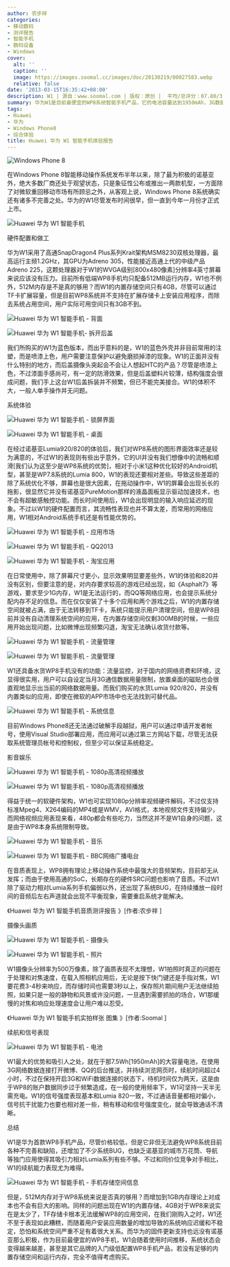 ```yaml
---
author: 农步祥
categories:
- 移动数码
- 测评报告
- 智能手机
- 数码设备
- Windows
cover:
  alt: ''
  caption: ''
  image: https://images.soomal.cc/images/doc/20130219/00027583.webp
  relative: false
date: '2013-03-15T16:35:42+08:00'
description: W1 | 源自：www.soomal.com | 版权：原创 |  平均/总评分：07.80/39
summary: 华为W1是目前最便宜的WP8系统智能手机产品，它的电池容量达到1950mAh，3G数据使用下续航超过4小时，但是512M内存和4GB内置存储是否真的够用，系统流畅性和稳定性能否和诺基亚Lumia系列相比？
tags:
- Huawei
- 华为
- Windows Phone8
- 综合体验
title: Huawei 华为 W1 智能手机体验报告
---
```


![Windows Phone 8](https://images.soomal.cc/images/doc/20130315/00028589.webp)



在Windows Phone 8智能移动操作系统发布半年以来，除了最为积极的诺基亚外，绝大多数厂商还处于观望状态，只是象征性公布或推出一两款机型，一方面除了对微软重回移动市场有所顾忌之外，从客观上说，Windows Phone 8系统确实还有诸多不完善之处。华为的W1尽管发布时间很早，但一直到今年一月份才正式上市。



![Huawei 华为 W1 智能手机](https://images.soomal.cc/images/doc/20130219/00027543.webp)



硬件配置和做工



华为W1采用了高通SnapDragon4 Plus系列Krait架构MSM8230双核处理器，最高运行主频1.2GHz，其GPU为Adreno 305，性能接近高通上代的中级产品Adreno 225，这颗处理器对于W1的WVGA级别[800x480像素]分辨率4英寸屏幕来说应该没有压力。目前所有低端WP8手机均只配备512MB运行内存，W1也不例外，512M内存是不是真的够用？而W1的内置存储空间只有4GB，尽管可以通过TF卡扩展容量，但是目前WP8系统并不支持在扩展存储卡上安装应用程序，而除去系统占用空间，用户实际可用空间只有3GB不到。



![Huawei 华为 W1 智能手机 - 背面](https://images.soomal.cc/images/doc/20130219/00027546.webp)



![Huawei 华为 W1 智能手机- 拆开后盖](https://images.soomal.cc/images/doc/20130219/00027549.webp)



我们所购买的W1为蓝色版本，而出乎意料的是，W1的蓝色外壳并非目前常用的注塑，而是喷漆上色，用户需要注意保护以避免磨损掉漆的现象。W1的正面并没有什么特别的地方，而后盖摄像头突起会不会让人想起HTC的产品？尽管是喷漆上色，不过漆面手感尚可，有一定的防滑效果，但是后盖塑料片较薄，结构强度会很成问题，我们手上这台W1后盖拆装并不频繁，但已不能完美接合。W1的体积不大，一般人单手操作并无问题。



系统体验



![Huawei 华为 W1 智能手机 - 锁屏界面](https://images.soomal.cc/images/doc/20130315/00028577.webp)



![Huawei 华为 W1 智能手机 - 桌面](https://images.soomal.cc/images/doc/20130315/00028572.webp)



在经过诺基亚Lumia920/820的体验后，我们对WP8系统的图形界面效率还是较为满意的，不过W1的表现则有些出乎意外，它的UI并没有我们想像中的流畅和顺滑[我们认为这至少是WP8系统的优势]，相对于小米1这种优化较好的Android机型，甚至是WP7.8系统的Lumia 800，W1的表现还要相对差些。导致这些差距的除了系统优化不够，屏幕也是很大因素，在拖动操作中，W1的屏幕会出现长长的拖影，很显然它并没有诺基亚PureMotion那样的液晶面板显示驱动加速技术，也不会有超敏感触控功能。而长时间使用后，W1会出现明显的输入响应延迟的现象。不过以W1的硬件配置而言，其流畅性表现也并不算太差，而常用的网络应用，W1相对Android系统手机还是有性能优势的。



![Huawei 华为 W1 智能手机 - 应用市场](https://images.soomal.cc/images/doc/20130315/00028573.webp)



![Huawei 华为 W1 智能手机 - QQ2013](https://images.soomal.cc/images/doc/20130315/00028575.webp)



![Huawei 华为 W1 智能手机 - 淘宝应用](https://images.soomal.cc/images/doc/20130315/00028574.webp)



在日常使用中，除了屏幕尺寸更小，显示效果明显要差些外，W1的体验和820并没有区别，但要注意的是，对内存要求较高的游戏已经出现，如《Asphalt7》等游戏，要求至少1G内存，W1是无法运行的，而QQ等网络应用，也会提示系统分配内存不足的信息。而在仅仅安装了十多个应用和两个游戏之后，W1的内置存储空间就被占满，由于无法转移到TF卡，系统只能提示用户清理空间，但是WP8目前并没有自动清理系统空间的应用，在内置存储空间仅剩300MB的时候，一些应用开始出现问题，比如微博出现频繁闪退，淘宝无法确认收货付款等。



![Huawei 华为 W1 智能手机 - 流量管理](https://images.soomal.cc/images/doc/20130315/00028580.webp)



![Huawei 华为 W1 智能手机 - 流量管理](https://images.soomal.cc/images/doc/20130315/00028579.webp)



W1还具备水货WP8手机没有的功能：流量监控，对于国内的网络资费和环境，这显得很实用，用户可以自设定当月3G通信数据用量限制，放置桌面的磁贴也会很直观地显示出当前的网络数据用量。而我们购买的水货Lumia 920/820，并没有内置类似的应用，即使在微软的APP市场中也无法找到可替代品。



![Huawei 华为 W1 智能手机 - 系统信息](https://images.soomal.cc/images/doc/20130315/00028578.webp)



目前Windows Phone8还无法通过破解手段越狱，用户可以通过申请开发者帐号，使用Visual Studio部署应用，而应用可以通过第三方网站下载，尽管无法获取系统管理员帐号和控制权，但至少可以保证系统稳定。



影音娱乐



![Huawei 华为 W1 智能手机 - 1080p高清视频播放](https://images.soomal.cc/images/doc/20130315/00028585.webp)



![Huawei 华为 W1 智能手机 - 1080p高清视频播放](https://images.soomal.cc/images/doc/20130315/00028586.webp)



得益于统一的软硬件架构，W1也可实现1080p分辨率视频硬件解码，不过仅支持标准Mpeg4、X264编码的MP4或是WMV，AVI格式，本地视频文件支持偏少，而网络视频应用表现来看，480p都会有些吃力，当然这并不是W1自身的问题，这是由于WP8本身系统限制导致。



![Huawei 华为 W1 智能手机 - 音乐](https://images.soomal.cc/images/doc/20130315/00028591.webp)



![Huawei 华为 W1 智能手机 - BBC网络广播电台](https://images.soomal.cc/images/doc/20130315/00028587.webp)



在音质表现上，WP8拥有理论上移动操作系统中最强大的音频架构，目前却无从发挥；而由于使用高通的SoC，长期存在的硬件SRC问题也影响了音质。不过W1除了驱动力相对Lumia系列手机偏弱以外，还出现了系统BUG，在持续播放一段时间的音频后左右声道就会出现不平衡现象，需要重启系统才能解决。



《Huawei 华为 W1 智能手机音质测评报告 》[作者:农步祥 ]



摄像头画质



![Huawei 华为 W1 智能手机 - 摄像头](https://images.soomal.cc/images/doc/20130219/00027545.webp)



![Huawei 华为 W1 智能手机 - 照片](https://images.soomal.cc/images/doc/20130315/00028590.webp)



W1摄像头分辨率为500万像素，除了画质表现不太理想，W1拍照时真正的问题在于处理和对焦速度，在载入照相机应用后，无论是按下快门键还是手指对焦，W1要花费3-4秒来响应，而存储时间也需要3秒以上，保存照片期间用户无法继续拍照，如果只是一般的静物和风景或许没问题，一旦遇到需要抓拍的场合，W1那缓慢的对焦和响应处理速度会让用户难以忍受。



《Huawei 华为 W1 智能手机实拍样张 图集 》[作者:Soomal ]



续航和信号表现



![Huawei 华为 W1 智能手机 - 电池](https://images.soomal.cc/images/doc/20130219/00027538.webp)



W1最大的优势和吸引人之处，就在于那7.5Wh[1950mAh]的大容量电池，在使用3G网络数据连接打开微博、QQ的后台推送，并持续浏览网页时，续航时间超过4小时，不过在保持开启3G和WiFi数据连接的状态下，待机时间仅为两天，这是由于WP8的账户数据同步过于频繁造成，在一般的使用频率下，W1可坚持一天半无需充电。W1的信号强度表现基本和Lumia 820一致，不过通话音量都相对偏小，信号抗干扰能力也要也相对差一些，稍有移动和信号强度变化，就会导致通话不清晰。



总结



W1是华为首款WP8手机产品，尽管价格较低，但是它非但无法避免WP8系统目前各种不完善和缺陷，还增加了不少系统BUG，也缺乏诺基亚的城市万花筒、导航等独门应用使得其吸引力相对Lumia系列有些不够。不过和同价位竞争对手相比，W1的续航能力表现尤为难得。



![Huawei 华为 W1 智能手机 - 手机存储空间信息](https://images.soomal.cc/images/doc/20130315/00028584.webp)



但是，512M内存对于WP8系统来说是否真的够用？而增加到1GB内存理论上对成本也不会有巨大的影响。同样的问题出现在W1的内置存储，4GB对于WP8来说实在是太少了，TF存储卡根本无法缓解WP8的应用空间，在我们刚购入之时，W1还不至于表现如此糟糕，而随着用户安装应用数量的增加导致的系统响应迟缓和不稳定，恐怕和系统空间严重不足有着很大关系。而华为的固件更新支持也远没有诺基亚那么积极，作为目前最便宜的WP8手机，W1会随着使用时间推移，系统状态会变得越来越差，甚至是其它品牌的入门级低配置WP8手机产品，若没有足够的内置存储空间和运行内存，完全不值得考虑购买。